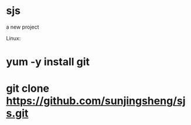 # sjs
a new project

Linux:

# yum -y install git
# git clone https://github.com/sunjingsheng/sjs.git
